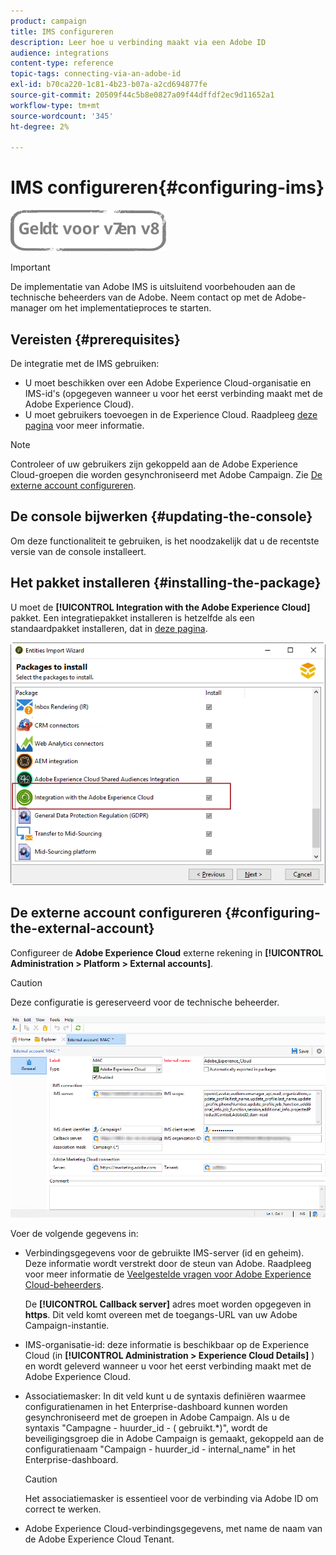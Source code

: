 ```yaml
---
product: campaign
title: IMS configureren
description: Leer hoe u verbinding maakt via een Adobe ID
audience: integrations
content-type: reference
topic-tags: connecting-via-an-adobe-id
exl-id: b70ca220-1c81-4b23-b07a-a2cd694877fe
source-git-commit: 20509f44c5b8e0827a09f44dffdf2ec9d11652a1
workflow-type: tm+mt
source-wordcount: '345'
ht-degree: 2%

---
```


# IMS configureren{#configuring-ims}

![](../../assets/common.svg)

>[!IMPORTANT]
>
>De implementatie van Adobe IMS is uitsluitend voorbehouden aan de technische beheerders van de Adobe. Neem contact op met de Adobe-manager om het implementatieproces te starten.

## Vereisten {#prerequisites}

De integratie met de IMS gebruiken:

* U moet beschikken over een Adobe Experience Cloud-organisatie en IMS-id&#39;s (opgegeven wanneer u voor het eerst verbinding maakt met de Adobe Experience Cloud).
* U moet gebruikers toevoegen in de Experience Cloud. Raadpleeg [deze pagina](https://experienceleague.adobe.com/docs/core-services/interface/manage-users-and-products/admin-getting-started.html) voor meer informatie.

>[!NOTE]
>
>Controleer of uw gebruikers zijn gekoppeld aan de Adobe Experience Cloud-groepen die worden gesynchroniseerd met Adobe Campaign. Zie [De externe account configureren](#configuring-the-external-account).

## De console bijwerken {#updating-the-console}

Om deze functionaliteit te gebruiken, is het noodzakelijk dat u de recentste versie van de console installeert.

## Het pakket installeren {#installing-the-package}

U moet de **[!UICONTROL Integration with the Adobe Experience Cloud]** pakket. Een integratiepakket installeren is hetzelfde als een standaardpakket installeren, dat in [deze pagina](../../installation/using/installing-campaign-standard-packages.md).

![](assets/ims_6.png)

## De externe account configureren {#configuring-the-external-account}

Configureer de **Adobe Experience Cloud** externe rekening in **[!UICONTROL Administration > Platform > External accounts]**.

>[!CAUTION]
>
>Deze configuratie is gereserveerd voor de technische beheerder.

![](assets/ims_5.png)

Voer de volgende gegevens in:

* Verbindingsgegevens voor de gebruikte IMS-server (id en geheim). Deze informatie wordt verstrekt door de steun van Adobe. Raadpleeg voor meer informatie de [Veelgestelde vragen voor Adobe Experience Cloud-beheerders](https://experienceleague.adobe.com/docs/core-services/interface/manage-users-and-products/faq.html).

   De **[!UICONTROL Callback server]** adres moet worden opgegeven in **https**. Dit veld komt overeen met de toegangs-URL van uw Adobe Campaign-instantie.

* IMS-organisatie-id: deze informatie is beschikbaar op de Experience Cloud (in **[!UICONTROL Administration > Experience Cloud Details]** ) en wordt geleverd wanneer u voor het eerst verbinding maakt met de Adobe Experience Cloud.
* Associatiemasker: In dit veld kunt u de syntaxis definiëren waarmee configuratienamen in het Enterprise-dashboard kunnen worden gesynchroniseerd met de groepen in Adobe Campaign. Als u de syntaxis &quot;Campagne - huurder_id - ( gebruikt.*)&quot;, wordt de beveiligingsgroep die in Adobe Campaign is gemaakt, gekoppeld aan de configuratienaam &quot;Campaign - huurder_id - internal_name&quot; in het Enterprise-dashboard.

   >[!CAUTION]
   >
   >Het associatiemasker is essentieel voor de verbinding via Adobe ID om correct te werken.

* Adobe Experience Cloud-verbindingsgegevens, met name de naam van de Adobe Experience Cloud Tenant.
